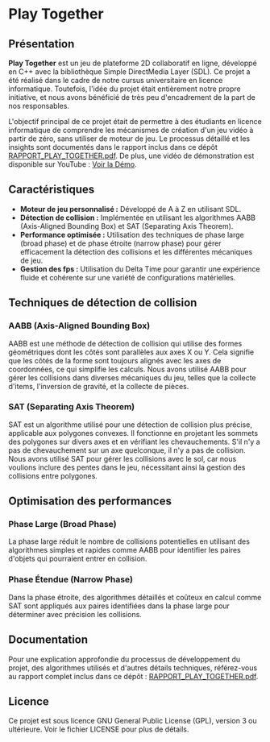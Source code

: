# Play Together

## Présentation
**Play Together** est un jeu de plateforme 2D collaboratif en ligne, développé en C++ avec la bibliothèque Simple DirectMedia Layer (SDL). Ce projet a été réalisé dans le cadre de notre cursus universitaire en licence informatique. Toutefois, l'idée du projet était entièrement notre propre initiative, et nous avons bénéficié de très peu d'encadrement de la part de nos responsables.

L'objectif principal de ce projet était de permettre à des étudiants en licence informatique de comprendre les mécanismes de création d'un jeu vidéo à partir de zéro, sans utiliser de moteur de jeu. Le processus détaillé et les insights sont documentés dans le rapport inclus dans ce dépôt [RAPPORT_PLAY_TOGETHER.pdf](./RAPPORT_PLAY_TOGETHER.pdf). De plus, une vidéo de démonstration est disponible sur YouTube : [Voir la Démo](https://www.youtube.com/watch?v=J_9TZDAv3z8).

## Caractéristiques
- **Moteur de jeu personnalisé :** Développé de A à Z en utilisant SDL.
- **Détection de collision :** Implémentée en utilisant les algorithmes AABB (Axis-Aligned Bounding Box) et SAT (Separating Axis Theorem).
- **Performance optimisée :** Utilisation des techniques de phase large (broad phase) et de phase étroite (narrow phase) pour gérer efficacement la détection des collisions et les différentes mécaniques de jeu.
- **Gestion des fps :** Utilisation du Delta Time pour garantir une expérience fluide et cohérente sur une variété de configurations matérielles.

## Techniques de détection de collision
### AABB (Axis-Aligned Bounding Box)
AABB est une méthode de détection de collision qui utilise des formes géométriques dont les côtés sont parallèles aux axes X ou Y. Cela signifie que les côtés de la forme sont toujours alignés avec les axes de coordonnées, ce qui simplifie les calculs. Nous avons utilisé AABB pour gérer les collisions dans diverses mécaniques du jeu, telles que la collecte d'items, l'inversion de gravité, et la collecte de pièces.

### SAT (Separating Axis Theorem)
SAT est un algorithme utilisé pour une détection de collision plus précise, applicable aux polygones convexes. Il fonctionne en projetant les sommets des polygones sur divers axes et en vérifiant les chevauchements. S'il n'y a pas de chevauchement sur un axe quelconque, il n'y a pas de collision. Nous avons utilisé SAT pour gérer les collisions avec le sol, car nous voulions inclure des pentes dans le jeu, nécessitant ainsi la gestion des collisions entre polygones.

## Optimisation des performances
### Phase Large (Broad Phase)
La phase large réduit le nombre de collisions potentielles en utilisant des algorithmes simples et rapides comme AABB pour identifier les paires d'objets qui pourraient entrer en collision.

### Phase Étendue (Narrow Phase)
Dans la phase étroite, des algorithmes détaillés et coûteux en calcul comme SAT sont appliqués aux paires identifiées dans la phase large pour déterminer avec précision les collisions.

## Documentation
Pour une explication approfondie du processus de développement du projet, des algorithmes utilisés et d'autres détails techniques, référez-vous au rapport complet inclus dans ce dépôt : [RAPPORT_PLAY_TOGETHER.pdf](./RAPPORT_PLAY_TOGETHER.pdf).

## Licence
Ce projet est sous licence GNU General Public License (GPL), version 3 ou ultérieure. Voir le fichier LICENSE pour plus de détails.